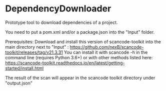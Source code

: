 # DependencyDownloader
Prototype tool to download dependencies of a project.

You need to put a pom.xml and/or a package.json into the "Input" folder.

Prerequisites:
Download and install this version of scancode-toolkit into the main directory next to "Input" : https://github.com/nexB/scancode-toolkit/releases/tag/v21.3.31
You can install it with scancode -h in the command line (requires Python 3.6+) or with other methods listed here: https://scancode-toolkit.readthedocs.io/en/latest/getting-started/install.html

The result of the scan will appear in the scancode toolkit directory under "output.json"
